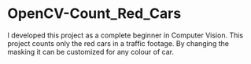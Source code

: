 # OpenCV-Count_Red_Cars
 I developed this project as a complete beginner in Computer Vision. This project counts only the red cars in a traffic footage. By changing the masking it can be customized for any colour of car.
